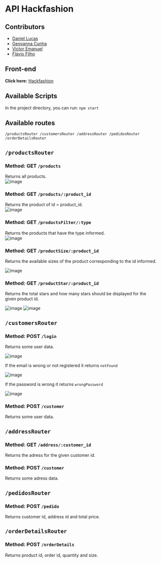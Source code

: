 # API Hackfashion

## Contributors
- <a href="https://github.com/danlucss" target="_blank"> Daniel Lucas </a>
- <a href="https://github.com/geovannacas" target="_blank"> Geovanna Cunha </a>
- <a href="https://github.com/vitu2" target="_blank"> Victor Emanuel </a>
- <a href="https://github.com/Flavio-JS" target="_blank"> Flávio Filho </a>

## Front-end
**Click here:**
<a href="https://github.com/Flavio-JS/e_commerce_front" target="_blank"> Hackfashion </a>

## Available Scripts

In the project directory, you can run: `npm start`

## Available routes

`/productsRouter /customersRouter /addressRouter /pedidosRouter /orderDetailsRouter
`

## `/productsRouter`

### Method: GET `/products`
Returns all products. <br/>
![image](https://user-images.githubusercontent.com/106037619/194573765-879d3d4b-c7cd-497a-8277-dfdf90fd3db7.png)

### Method: GET `/products/:product_id`
Returns the product of id = product_id. <br/>
![image](https://user-images.githubusercontent.com/106037619/194573539-7b5f78fc-7304-4e55-85cd-815377bbca7e.png)

### Method: GET `/productsFilter/:type`
Returns the products that have the type informed. <br/>
![image](https://user-images.githubusercontent.com/106037619/194574190-ed060fe2-6e97-4f63-9ec6-e292bed4cbea.png)

### Method: GET `/productSize/:product_id`

Returns the available sizes of the product corresponding to the id informed. <br/>

![image](https://user-images.githubusercontent.com/106037619/194574468-9ff43b3e-1c90-4ea9-b18c-5a6957d72b16.png)

### Method: GET `/productStar/:product_id`

Returns the total stars and how many stars should be displayed for the given product id.<br/>

![image](https://user-images.githubusercontent.com/106037619/194575503-81806621-2595-4b57-a4ca-1831ccd2df99.png)
 ![image](https://user-images.githubusercontent.com/106037619/194575690-855996e8-8d7d-4bf5-8f78-c2772f02bf55.png)

## `/customersRouter`

### Method: POST `/login`
Returns some user data.<br/>

![image](https://user-images.githubusercontent.com/106037619/194577501-6a0aaf9f-c518-4bfb-b928-20bb58c47b93.png) <br/>

If the email is wrong or not registered it returns `notFound` <br/>

![image](https://user-images.githubusercontent.com/106037619/194578408-15017687-f0a8-4b80-8763-badbee014fe4.png) <br/>

If the password is wrong it returns `wrongPassword` <br/>

![image](https://user-images.githubusercontent.com/106037619/194578626-cd9bee07-5c1f-4ddc-8c27-d3945bc1fe96.png)

### Method: POST `/customer`

Returns some user data.<br/>

## `/addressRouter`
### Method: GET `/address/:customer_id`

Returns the adress for the given customer id.<br/>

### Method: POST `/customer`
Returns some adress data.<br/>

## `/pedidosRouter`
### Method: POST `/pedido`
Returns customer id, address id and total price.<br/>


## `/orderDetailsRouter`
### Method: POST `/orderDetails`
Returns product id, order id, quantity and size.



